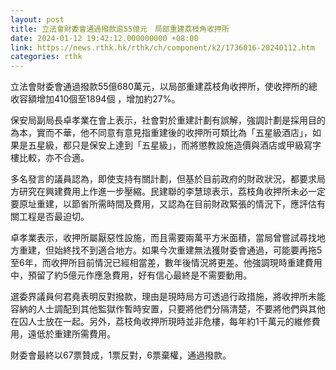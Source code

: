 ```yaml
---
layout: post
title: 立法會財委會通過撥款逾55億元　局部重建荔枝角收押所
date: 2024-01-12 19:42:12.000000000 +08:00
link: https://news.rthk.hk/rthk/ch/component/k2/1736016-20240112.htm
categories: rthk
---
```


立法會財委會通過撥款55億680萬元，以局部重建荔枝角收押所，使收押所的總收容額增加410個至1894個 ，增加約27%。  

保安局副局長卓孝業在會上表示，社會對於重建計劃有誤解，強調計劃是採用目的為本，實而不華，他不同意有意見指重建後的收押所可類比為「五星級酒店」，如果是五星級，都只是保安上達到「五星級」，而將懲教設施造價與酒店或甲級寫字樓比較，亦不合適。

多名發言的議員認為，即使支持有關計劃，但基於目前政府的財政狀況，都要求局方研究在興建費用上作進一步壓縮。民建聯的李慧琼表示，荔枝角收押所未必一定要原址重建，以節省所需時間及費用，又認為在目前財政緊張的情況下，應評估有關工程是否最迫切。

卓孝業表示，收押所屬厭惡性設施，而且需要兩萬平方米面積，當局曾嘗試尋找地方重建，但始終找不到適合地方。如果今次重建無法獲財委會通過，可能要再拖5至6年，而收押所目前情況已經相當差，數年後情況將更差。他強調現時重建費用中，預留了約5億元作應急費用，好有信心最終是不需要動用。

選委界議員何君堯表明反對撥款，理由是現時局方可透過行政措施，將收押所未能容納的人士調配到其他監獄作暫時安置，只要將他們分隔清楚，不要將他們與其他在囚人士放在一起。另外，荔枝角收押所現時並非危樓，每年約1千萬元的維修費用，遠低於重建所需費用。

財委會最終以67票贊成，1票反對，6票棄權，通過撥款。
